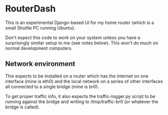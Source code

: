 # RouterDash

This is an experimental Django-based UI for my home router (which is a small Shuttle PC running Ubuntu).

Don't expect this code to work on your system unless you have a surprisingly similar setup to me
(see notes below). This won't do much on normal development computers.

## Network environment

This expects to be installed on a router which has the internet on one interface (mine is eth0)
and the local network on a series of other interfaces all connected to a single bridge (mine is br0).

To get proper traffic info, it also expects the traffic-logger.py script to be running against
the bridge and writing to /tmp/traffic-br0 (or whatever the bridge is called).

